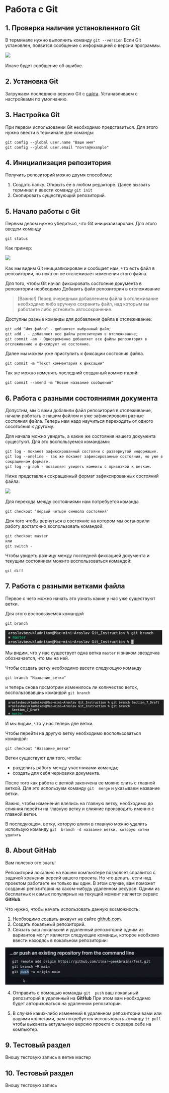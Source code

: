 # Работа с Git
## 1. Проверка наличия установленного Git
В терминале нужно выполнить команду `git --version`
Если Git установлен, появится сообщение с информацией о версии программы. 

![](./git_version.png)

Иначе будет сообщение об ошибке. 

## 2. Установка Git
Загружаем последнюю версию Git с [сайта](https://git-scm.com/downloads).
Устанавливаем с настройками по умолчанию. 
## 3. Настройка Git
При первом использовании Git необходимо представиться. Для этого нужно ввести в терминале две команды:
```
git config --global user.name "Ваше имя"
git config --global user.email "почта@example"
```

## 4. Инициализация репозитория
Получить репозиторий можно двумя способома:

1. Создать папку. Открыть ее в любом редакторе. Далее вызвать терминал и ввести команду `git init`
2. Скопировать существующий репозиторий. 


## 5. Начало работы с Git

Первым делом нужно убедиться, что Git инициализирован. Для этого введем команду 

```
git status
```
Как пример:

![](./git_untracked.png)

Как мы видим Git инициализирован и сообщает нам, что есть файл в репозитории, но пока он не отслеживает изменения этого файла. 

Для того, чтобы Git начал фиксировать состояние документа в репозитории необходимо Добавить файл репозитория в отслеживание

> [Важно!]
> Перед очередным добавлением файла в отслеживание необходимо либо вручную сохранить файл, над которым вы работаете либо устновить автосохранение.

Доступны разные команды для добавления файла в отслеживание:
```
git add "Имя файла" - добавляет выбранный файл;
git add . - добавляет все файлы репозитория в отслеживание;
git commit -am - Одновременно добавляет все файлы репозитория в отслеживание и фиксирует их состояние.

```

Далее мы можем уже приступить к фиксации состояния файла. 
```
git commit -m "Текст комментария к фиксации"
```
Так же можно изменять последний созданный комментарий:
```
git commit --amend -m "Новое название сообщения"
```

## 6. Работа с разными состояниями документа

Допустим, мы с вами добавили файл репозитория в отслеживание, начали работать с нашим файлом и уже зафиксировали разные состояния файла. Теперь нам надо научиться переходить от одного сосотояния к другому. 

Для начала можно увидеть, а какие же состояния нашего документа сущестуют. Для это воспользуемся командами:
```
git log - покажет зафиксированный состояни с развернутой информацие. 
git log --oneline - так же покажет зафиксированные состояния, но уже в сокращенном формате. 
git log --graph - позволяет увидеть коммиты с привязкой к веткам.
```

Ниже представлен сокращенный формат зафиксированных состояний файла: 

![](./git_log.png)

Для перехода между состояниями нам потребуется команда 

```
git checkout 'первый четыре символа состояния'  
```
Для того чтобы вернуться в состояние на котором мы остановили работу достаточно воспользовать командой:
```
git checkout master
или
git switch - 
```

Чтобы увидеть разницу между последней фиксацией документа и текущим состоянием можнго воспользоваться командой:
```
git diff 
```


## 7. Работа с разными ветками файла

Первое с чего можно начать  это узнать какие у нас уже существуют ветки. 

Для этого воспользуемся командой 
```
git branch
 ```

![git_branch](./images/git_branch_1.png)

Мы видим, что у нас существует одна ветка `master` и знаком звездочка обозначается, 
что мы на ней. 

Чтобы создать ветку необходимо ввсети следующую команду 
```
git branch "Название_ветки"
 ```

 и теперь снова посмотрим изменилось ли количество веток, воспользовавшиь командой 
 `git branch`

 ![git_branch](./images/git_branch_2.png)


И мы видим, что у нас теперь две ветки.

Чтобы перейти на другую ветку необходимо воспользоваться командой:
```
git checkout "Название_ветки"
 ```

 Ветки существуют для того, чтобы:
 * разделить работу между участниками команды;
 * создать для себя черновики документа.

 После того как работа с веткой закончена ее можно слить с главной веткой. Для это используем команду `git  merge` и указываем название ветки. 

 Важно, чтобы изменения влелись на главную ветку, необходимо до слияния перейти на главную ветку и слияние производить именно с главной ветки. 

 В последующем, ветку, которую влили в главную можно удалить использую команду `git  branch -d название ветки, которую хотим удалить` 

## 8. About GitHab

Вам полезно это знать!

Репозиторий локально на вашем компьютере позволяет справится с задачей хранения версий вашего проекта. Но что делать, если над проектом работаете ни только вы один. В этом случае, вам поможет создания репозитория на каком-нибудь удаленном ресурсе. Одним из бесплатных и самых популярных на текущий момент является сервис **GitHub**.

Что нужно, чтобы начать использовать данную возможность:

1. Необходимо создать аккаунт на сайте  [github.com](https://github.com).
2. Создать локальный репозиторий. 
3. Связать ваш локальынй и удаленный репозиторий одним из вариантов могут является следующие команды, которое необхомо ввести находясь в локальном репозитории:

![Инструкция соединения](./images/git_github.png)

4. Отправить с помощью команды `git  push` ваш локальный репозиторий в удаленный на **GitHub** При этом вам необходимо будет авторизоваться на удаленном репозитории. 

5. В случае каких-либо изменений в удаленном репозитории вами или вашими коллегами, вам потребуется использовать команду `it pull` чтобы выкачать актуальную версию проекта с сервера себе на компьютер. 

## 9. Тестовый раздел

Вношу тестовую запись в ветке мастер

## 10. Тестовый раздел

 Вношу тестовую запись
